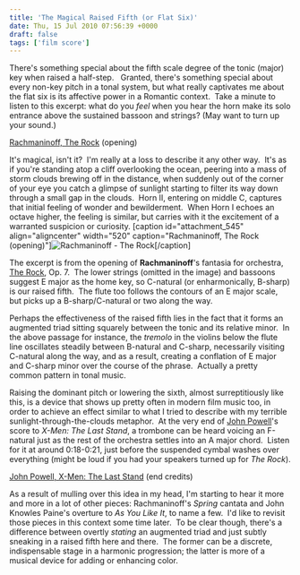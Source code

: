 ```yaml
---
title: 'The Magical Raised Fifth (or Flat Six)'
date: Thu, 15 Jul 2010 07:56:39 +0000
draft: false
tags: ['film score']
---
```


There's something special about the fifth scale degree of the tonic (major) key when raised a half-step.   Granted, there's something special about every non-key pitch in a tonal system, but what really captivates me about the flat six is its affective power in a Romantic context.  Take a minute to listen to this excerpt: what do you _feel_ when you hear the horn make its solo entrance above the sustained bassoon and strings? (May want to turn up your sound.)

[Rachmaninoff, The Rock](https://alexchaocom.files.wordpress.com/2021/07/48950-rachmaninoff-therock.mp3) (opening)

It's magical, isn't it?  I'm really at a loss to describe it any other way.  It's as if you're standing atop a cliff overlooking the ocean, peering into a mass of storm clouds brewing off in the distance, when suddenly out of the corner of your eye you catch a glimpse of sunlight starting to filter its way down through a small gap in the clouds.  Horn II, entering on middle C, captures that initial feeling of wonder and bewilderment.  When Horn I echoes an octave higher, the feeling is similar, but carries with it the excitement of a warranted suspicion or curiosity. \[caption id="attachment\_545" align="aligncenter" width="520" caption="Rachmaninoff, The Rock (opening)"\]![Rachmaninoff - The Rock](https://alexchaocom.files.wordpress.com/2021/07/7cbf8-rachmaninoff-therock.png "Rachmaninoff - The Rock")\[/caption\]

The excerpt is from the opening of **Rachmaninoff**'s fantasia for orchestra, [The Rock](http://en.wikipedia.org/wiki/The_Rock_%28Rachmaninoff%29 "The Rock"), Op. 7.  The lower strings (omitted in the image) and bassoons suggest E major as the home key, so C-natural (or enharmonically, B-sharp) is our raised fifth.  The flute too follows the contours of an E major scale, but picks up a B-sharp/C-natural or two along the way.

Perhaps the effectiveness of the raised fifth lies in the fact that it forms an augmented triad sitting squarely between the tonic and its relative minor.  In the above passage for instance, the _tremolo_ in the violins below the flute line oscillates steadily between B-natural and C-sharp, necessarily visiting C-natural along the way, and as a result, creating a conflation of E major and C-sharp minor over the course of the phrase.  Actually a pretty common pattern in tonal music.

Raising the dominant pitch or lowering the sixth, almost surreptitiously like this, is a device that shows up pretty often in modern film music too, in order to achieve an effect similar to what I tried to describe with my terrible sunlight-through-the-clouds metaphor.  At the very end of [John Powell](http://www.soundtrack.net/composers/database/?id=171 "John Powell")'s score to _X-Men: The Last Stand_, a trombone can be heard voicing an F-natural just as the rest of the orchestra settles into an A major chord.  Listen for it at around 0:18-0:21, just before the suspended cymbal washes over everything (might be loud if you had your speakers turned up for _The Rock_).

[John Powell, X-Men: The Last Stand](https://alexchaocom.files.wordpress.com/2021/07/2b261-powell-x-men.mp3) (end credits)

As a result of mulling over this idea in my head, I'm starting to hear it more and more in a lot of other pieces: Rachmaninoff's _Spring_ cantata and John Knowles Paine's overture to _As You Like It_, to name a few.  I'd like to revisit those pieces in this context some time later.  To be clear though, there's a difference between overtly _stating_ an augmented triad and just subtly sneaking in a raised fifth here and there.  The former can be a discrete, indispensable stage in a harmonic progression; the latter is more of a musical device for adding or enhancing color.

